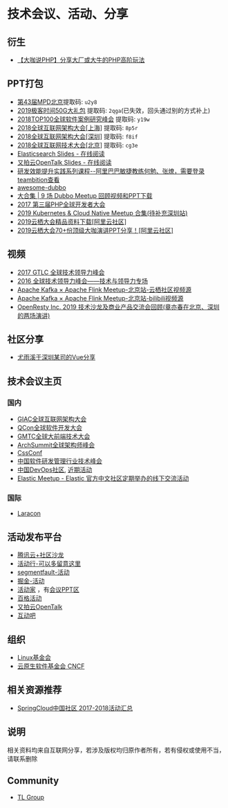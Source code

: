 # 技术会议、活动、分享

## 衍生
* [【大咖说PHP】分享大厂或大牛的PHP高阶玩法](https://github.com/baiyutang/awesome-php-meetup)
## PPT打包
* [第43届MPD北京](https://pan.baidu.com/s/1rcuUX_E7fdGgu2-2rsSFXg)提取码:  <code>u2y8 </code>
* [2019极客时间50G大礼包](https://pan.baidu.com/s/1wBEZVPh9NgUM49IoqH1CQw) 提取码: <code>2qga</code>(已失效，回头通过别的方式补上)
* [2018TOP100全球软件案例研究峰会]( https://pan.baidu.com/s/1OyT4ahErtslMhgiv3yYtig) 提取码: <code>y19w</code>
* [2018全球互联网架构大会[上海]](https://pan.baidu.com/s/1WVrWqS0MTvoD9sAW6iOlnQ) 提取码: <code>8p5r</code>
* [2018全球互联网架构大会[深圳]](https://pan.baidu.com/s/14Ozt75PYif_clustviXOkA) 提取码: <code>f8if</code>
* [2018全球互联网技术大会[北京]](https://pan.baidu.com/s/1MWbYOIFGLXSEQNL2fV_BQg) 提取码: <code>cg3e</code>
* [Elasticsearch Slides - 在线阅读](https://elasticsearch.cn/slides/)
* [又拍云OpenTalk Slides - 在线阅读](https://opentalk.upyun.com/)
* [研发效能提升实践系列课程--阿里巴巴敏捷教练何勉、张燎，需要登录teambition查看](https://www.teambition.com/project/5cec95108eb42a001972fc3b/tasks/scrum/5cec951137be42001ae38f7a)
* [awesome-dubbo](https://github.com/dubbo/awesome-dubbo)
* [大合集 | 9 场 Dubbo Meetup 回顾视频和PPT下载](http://1t.click/xmd)
* [2017 第三届PHP全球开发者大会](https://github.com/devlinkcn/ppts_for_php2017)
* [2019 Kubernetes & Cloud Native Meetup 合集(待补充深圳站)](https://mp.weixin.qq.com/s/KDQKPf6E-8Usj7jXsSXynQ)
* [2019云栖大会精品资料下载[阿里云社区]](https://developer.aliyun.com/article/719452?groupCode=tech_library)
* [2019云栖大会70+份顶级大咖演讲PPT分享！[阿里云社区]](https://yq.aliyun.com/articles/720347)
## 视频
* [2017 GTLC 全球技术领导力峰会](https://daxue.qq.com/content/content/id/3384)
* [2016 全球技术领导力峰会——技术与领导力专场](https://daxue.qq.com/content/content/id/2732)
* [Apache Kafka × Apache Flink Meetup-北京站-云栖社区视频源](https://yq.aliyun.com/live/981)
* [Apache Kafka × Apache Flink Meetup-北京站-bilibili视频源](https://space.bilibili.com/33807709)
* [OpenResty Inc. 2019 技术沙龙及商业产品交流会回顾(章亦春在北京、深圳的两场演讲)](https://blog.openresty.com.cn/cn/2019-openresty-inc-con-review/)

## 社区分享
* [尤雨溪于深圳某司的Vue分享](https://juejin.im/post/5cf7699751882574805994c5)

## 技术会议主页
### 国内
* [GIAC全球互联网架构大会](http://www.thegiac.com/index.php)
* [QCon全球软件开发大会](https://2019.qconbeijing.com/)
* [GMTC全球大前端技术大会](https://gmtc2019.geekbang.org/)
* [ArchSummit全球架构师峰会](https://sz2019.archsummit.com/)
* [CssConf](http://cssconf.org/)
* [中国软件研发管理行业技术峰会](http://www.csdisummit.com/)
* [中国DevOps社区](https://DevOpsChina.org),  [近期活动](https://www.hdb.com/u/bqaf3u.html)
* [Elastic Meetup - Elastic 官方中文社区定期举办的线下交流活动](https://meetup.elasticsearch.cn/event/index.html)
### 国际
* [Laracon](https://laracon.net/)

## 活动发布平台
* [腾讯云+社区沙龙](https://cloud.tencent.com/developer/salon)
* [活动行-可以多留意这里](http://www.huodongxing.com/)
* [segmentfault-活动](https://segmentfault.com/events)
* [掘金-活动](https://juejin.im/events/all)
* [活动家](https://www.huodongjia.com/) ，有[会议PPT区](https://doc.huodongjia.com/)
* [百格活动](https://www.bagevent.com/)
* [又拍云OpenTalk](https://opentalk.upyun.com/)
* [互动吧](https://www.hdb.com/)
## 组织
* [Linux基金会](https://linuxfoundation.cn/)
* [云原生软件基金会 CNCF ](https://www.cncf.io/)

## 相关资源推荐
* [SpringCloud中国社区 2017-2018活动汇总](https://github.com/SpringCloud/spring-cloud-document)

## 说明
相关资料均来自互联网分享，若涉及版权均归原作者所有，若有侵权或使用不当，请联系删除
## Community
* [TL Group](https://t.me/joinchat/KR5uJBYVrA-78poMy94P7w)
